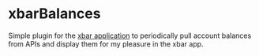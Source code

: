 # xbarBalances

Simple plugin for the [xbar application](https://github.com/matryer/xbar) to periodically pull account balances from APIs and display them for my pleasure in the xbar app.

